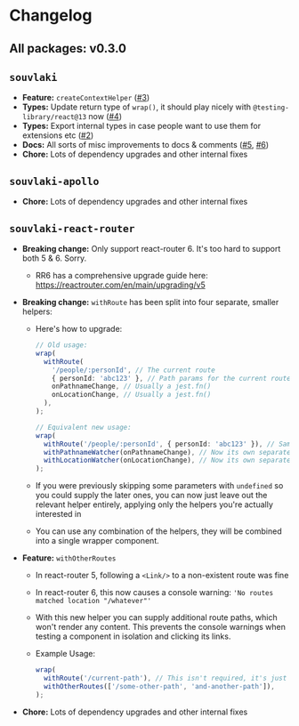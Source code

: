 # Changelog

## All packages: v0.3.0

## `souvlaki`

- **Feature:** `createContextHelper` ([#3](https://github.com/camjackson/souvlaki/issues/3))
- **Types:** Update return type of `wrap()`, it should play nicely with `@testing-library/react@13` now ([#4](https://github.com/camjackson/souvlaki/issues/4))
- **Types:** Export internal types in case people want to use them for extensions etc ([#2](https://github.com/camjackson/souvlaki/issues/2))
- **Docs:** All sorts of misc improvements to docs & comments ([#5](https://github.com/camjackson/souvlaki/issues/5), [#6](https://github.com/camjackson/souvlaki/issues/6))
- **Chore:** Lots of dependency upgrades and other internal fixes

## `souvlaki-apollo`

- **Chore:** Lots of dependency upgrades and other internal fixes

## `souvlaki-react-router`

- **Breaking change:** Only support react-router 6. It's too hard to support both 5 & 6. Sorry.
  - RR6 has a comprehensive upgrade guide here: https://reactrouter.com/en/main/upgrading/v5
- **Breaking change:** `withRoute` has been split into four separate, smaller helpers:

  - Here's how to upgrade:

    ```ts
    // Old usage:
    wrap(
      withRoute(
        '/people/:personId', // The current route
        { personId: 'abc123' }, // Path params for the current route
        onPathnameChange, // Usually a jest.fn()
        onLocationChange, // Usually a jest.fn()
      ),
    );

    // Equivalent new usage:
    wrap(
      withRoute('/people/:personId', { personId: 'abc123' }), // Same first two args
      withPathnameWatcher(onPathnameChange), // Now its own separate helper
      withLocationWatcher(onLocationChange), // Now its own separate helper
    );
    ```

  - If you were previously skipping some parameters with `undefined` so you could
    supply the later ones, you can now just leave out the relevant helper entirely,
    applying only the helpers you're actually interested in
  - You can use any combination of the helpers, they will be combined into a
    single wrapper component.

- **Feature:** `withOtherRoutes`

  - In react-router 5, following a `<Link/>` to a non-existent route was fine
  - In react-router 6, this now causes a console warning: `'No routes matched location "/whatever"'`
  - With this new helper you can supply additional route paths, which won't
    render any content. This prevents the console warnings when testing a
    component in isolation and clicking its links.
  - Example Usage:

    ```ts
    wrap(
      withRoute('/current-path'), // This isn't required, it's just for the example
      withOtherRoutes(['/some-other-path', 'and-another-path']),
    );
    ```

- **Chore:** Lots of dependency upgrades and other internal fixes
